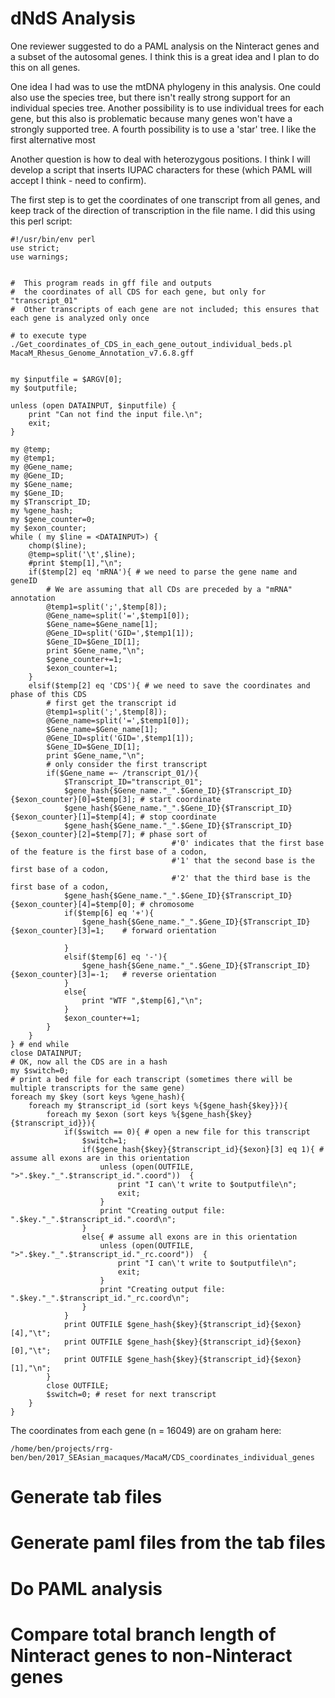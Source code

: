 # dNdS Analysis

One reviewer suggested to do a PAML analysis on the Ninteract genes and a subset of the autosomal genes.  I think this is a great idea and I plan to do this on all genes.

One idea I had was to use the mtDNA phylogeny in this analysis. One could also use the species tree, but there isn't really strong support for an individual species tree.  Another possibility is to use individual trees for each gene, but this also is problematic because many genes won't have a strongly supported tree.  A fourth possibility is to use a 'star' tree. I like the first alternative most

Another question is how to deal with heterozygous positions.  I think I will develop a script that inserts IUPAC characters for these (which PAML will accept I think - need to confirm).

The first step is to get the coordinates of one transcript from all genes, and keep track of the direction of transcription in the file name.  I did this using this perl script:
```
#!/usr/bin/env perl
use strict;
use warnings;


#  This program reads in gff file and outputs
#  the coordinates of all CDS for each gene, but only for "transcript_01"
#  Other transcripts of each gene are not included; this ensures that each gene is analyzed only once

# to execute type ./Get_coordinates_of_CDS_in_each_gene_outout_individual_beds.pl MacaM_Rhesus_Genome_Annotation_v7.6.8.gff


my $inputfile = $ARGV[0];
my $outputfile;

unless (open DATAINPUT, $inputfile) {
	print "Can not find the input file.\n";
	exit;
}

my @temp;
my @temp1;
my @Gene_name;
my @Gene_ID;
my $Gene_name;
my $Gene_ID;
my $Transcript_ID;
my %gene_hash;
my $gene_counter=0;
my $exon_counter;
while ( my $line = <DATAINPUT>) {
	chomp($line);
	@temp=split('\t',$line);
	#print $temp[1],"\n";
	if($temp[2] eq 'mRNA'){ # we need to parse the gene name and geneID
		# We are assuming that all CDs are preceded by a "mRNA" annotation
		@temp1=split(';',$temp[8]);
		@Gene_name=split('=',$temp1[0]);
		$Gene_name=$Gene_name[1];
		@Gene_ID=split('GID=',$temp1[1]);
		$Gene_ID=$Gene_ID[1];
		print $Gene_name,"\n";
		$gene_counter+=1;
		$exon_counter=1;
	}
	elsif($temp[2] eq 'CDS'){ # we need to save the coordinates and phase of this CDS
		# first get the transcript id
		@temp1=split(';',$temp[8]);
		@Gene_name=split('=',$temp1[0]);
		$Gene_name=$Gene_name[1];
		@Gene_ID=split('GID=',$temp1[1]);
		$Gene_ID=$Gene_ID[1];
		print $Gene_name,"\n";
		# only consider the first transcript
		if($Gene_name =~ /transcript_01/){
			$Transcript_ID="transcript_01";
			$gene_hash{$Gene_name."_".$Gene_ID}{$Transcript_ID}{$exon_counter}[0]=$temp[3]; # start coordinate
			$gene_hash{$Gene_name."_".$Gene_ID}{$Transcript_ID}{$exon_counter}[1]=$temp[4];	# stop coordinate
			$gene_hash{$Gene_name."_".$Gene_ID}{$Transcript_ID}{$exon_counter}[2]=$temp[7];	# phase sort of
									#'0' indicates that the first base of the feature is the first base of a codon, 
									#'1' that the second base is the first base of a codon,
									#'2' that the third base is the first base of a codon,
			$gene_hash{$Gene_name."_".$Gene_ID}{$Transcript_ID}{$exon_counter}[4]=$temp[0]; # chromosome						
			if($temp[6] eq '+'){
				$gene_hash{$Gene_name."_".$Gene_ID}{$Transcript_ID}{$exon_counter}[3]=1;	# forward orientation

			}
			elsif($temp[6] eq '-'){
				$gene_hash{$Gene_name."_".$Gene_ID}{$Transcript_ID}{$exon_counter}[3]=-1;	# reverse orientation
			}
			else{
				print "WTF ",$temp[6],"\n";
			}
			$exon_counter+=1;
		}
	}
} # end while	
close DATAINPUT;	
# OK, now all the CDS are in a hash
my $switch=0;
# print a bed file for each transcript (sometimes there will be multiple transcripts for the same gene)
foreach my $key (sort keys %gene_hash){
	foreach my $transcript_id (sort keys %{$gene_hash{$key}}){
		foreach my $exon (sort keys %{$gene_hash{$key}{$transcript_id}}){
			if($switch == 0){ # open a new file for this transcript
				$switch=1;
				if($gene_hash{$key}{$transcript_id}{$exon}[3] eq 1){ # assume all exons are in this orientation
					unless (open(OUTFILE, ">".$key."_".$transcript_id.".coord"))  {
						print "I can\'t write to $outputfile\n";
						exit;
					}
					print "Creating output file: ".$key."_".$transcript_id.".coord\n";
				}
				else{ # assume all exons are in this orientation
					unless (open(OUTFILE, ">".$key."_".$transcript_id."_rc.coord"))  {
						print "I can\'t write to $outputfile\n";
						exit;
					}
					print "Creating output file: ".$key."_".$transcript_id."_rc.coord\n";
				}	
			}	
			print OUTFILE $gene_hash{$key}{$transcript_id}{$exon}[4],"\t";
			print OUTFILE $gene_hash{$key}{$transcript_id}{$exon}[0],"\t";
			print OUTFILE $gene_hash{$key}{$transcript_id}{$exon}[1],"\n";
		}
		close OUTFILE;
		$switch=0; # reset for next transcript
	}		
}	

```
The coordinates from each gene (n = 16049) are on graham here:
```
/home/ben/projects/rrg-ben/ben/2017_SEAsian_macaques/MacaM/CDS_coordinates_individual_genes
```

# Generate tab files

# Generate paml files from the tab files

# Do PAML analysis

# Compare total branch length of Ninteract genes to non-Ninteract genes
